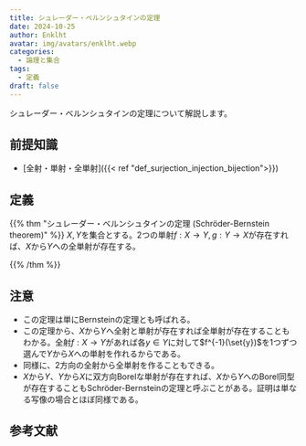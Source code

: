 ```yaml
---
title: シュレーダー・ベルンシュタインの定理
date: 2024-10-25
author: Enklht
avatar: img/avatars/enklht.webp
categories:
  - 論理と集合
tags:
  - 定義
draft: false
---
```


シュレーダー・ベルンシュタインの定理について解説します。

<!--more-->

## 前提知識

- [全射・単射・全単射]({{< ref "def_surjection_injection_bijection">}})

## 定義

{{% thm "シュレーダー・ベルンシュタインの定理 (Schröder-Bernstein theorem)" %}}
$X, Y$を集合とする。2つの単射$f: X \to Y, g: Y \to X$が存在すれば、$X$から$Y$への全単射が存在する。

{{% /thm %}}

## 注意

- この定理は単にBernsteinの定理とも呼ばれる。
- この定理から、$X$から$Y$へ全射と単射が存在すれば全単射が存在することもわかる。全射$f: X \to Y$があれば各$y \in Y$に対して$f^{-1}(\set{y})$を1つずつ選んで$Y$から$X$への単射を作れるからである。
- 同様に、2方向の全射から全単射を作ることもできる。
- $X$から$Y$、$Y$から$X$に双方向Borelな単射が存在すれば、$X$から$Y$へのBorel同型が存在することもSchr&ouml;der-Bernsteinの定理と呼ぶことがある。証明は単なる写像の場合とほぼ同様である。

## 参考文献
